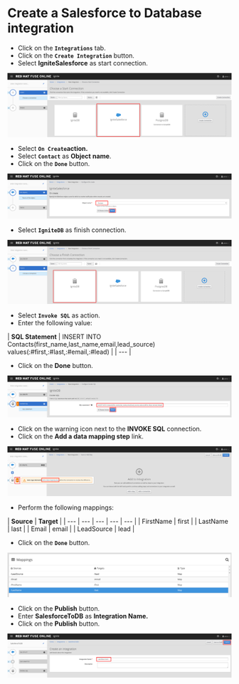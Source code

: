 # Create a Salesforce to Database integration

* Click on the **`Integrations`** tab.
* Click on the **`Create Integration`** button.
* Select  **IgniteSalesforce** as start connection.

![](../.gitbook/assets/image%20%285%29.png)

* Select **`On Create`**action**.**
* Select **`Contact`** as **Object** **name**.
* Click on the **`Done`** button.

![](../.gitbook/assets/image%20%28159%29.png)

* Select **`IgniteDB`** as finish connection.

![](../.gitbook/assets/image%20%2867%29.png)

* Select **`Invoke SQL`** as action.
* Enter the following value:

| **SQL Statement** | INSERT INTO Contacts\(first\_name,last\_name,email,lead\_source\) values\(:\#first,:\#last,:\#email,:\#lead\) |
| --- |


* Click on the **Done** button.

![](../.gitbook/assets/image%20%28136%29.png)

* Click on the warning icon next to the **INVOKE SQL** connection.
* Click on the **Add a data mapping step** link.

![](../.gitbook/assets/image%20%2832%29.png)

* Perform the following mappings:

| **Source** | **Target** |
| --- | --- | --- | --- | --- |
| FirstName | first |
| LastName | last |
| Email | email |
| LeadSource | lead |

* Click on the **`Done`** button.

![](../.gitbook/assets/image%20%2885%29.png)

* Click on the **Publish** button.
* Enter **SalesforceToDB** as **Integration Name.**
* Click on the **Publish** button.

![](../.gitbook/assets/image%20%28152%29.png)






